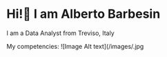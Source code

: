 # Hi!👋 I am Alberto Barbesin
I am a Data Analyst from Treviso, Italy

My competencies:
![Image Alt text](/images/.jpg
